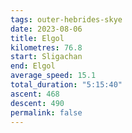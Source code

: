 ```yaml
---
tags: outer-hebrides-skye
date: 2023-08-06
title: Elgol
kilometres: 76.8
start: Sligachan
end: Elgol
average_speed: 15.1
total_duration: "5:15:40"
ascent: 468
descent: 490
permalink: false
---
```


